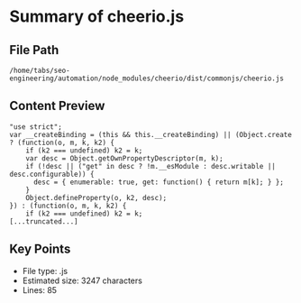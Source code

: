 # Summary of cheerio.js
  
## File Path
`/home/tabs/seo-engineering/automation/node_modules/cheerio/dist/commonjs/cheerio.js`

## Content Preview
```
"use strict";
var __createBinding = (this && this.__createBinding) || (Object.create ? (function(o, m, k, k2) {
    if (k2 === undefined) k2 = k;
    var desc = Object.getOwnPropertyDescriptor(m, k);
    if (!desc || ("get" in desc ? !m.__esModule : desc.writable || desc.configurable)) {
      desc = { enumerable: true, get: function() { return m[k]; } };
    }
    Object.defineProperty(o, k2, desc);
}) : (function(o, m, k, k2) {
    if (k2 === undefined) k2 = k;
[...truncated...]
```

## Key Points
- File type: .js
- Estimated size: 3247 characters
- Lines: 85
